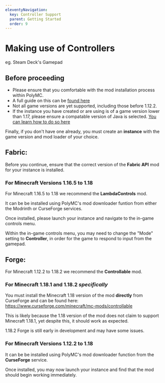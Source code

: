 ```yaml
---
eleventyNavigation:
  key: Controller Support
  parent: Getting Started
  order: 9
---
```


# Making use of Controllers 

eg. Steam Deck's Gamepad

## Before proceeding

* Please ensure that you comfortable with the mod installation process within PolyMC.
* A full guide on this can be [found here](../download-mods/)
* Not all game versions are yet supported, including those before 1.12.2.
* If the instance you have created or are using is of a game version lower than 1.17, please ensure a compatable version of Java is selected. [You can learn how to do so here](../installing-java/)

Finally, if you don't have one already, you must create an **instance** with the game version and mod loader of your choice.

## Fabric:

Before you continue, ensure that the correct version of the **Fabric API** mod for your instance is installed.

### For Minecraft Versions 1.16.5 to 1.18

For Minecraft 1.16.5 to 1.18 we recommend the **LambdaControls** mod.

It can be be installed using PolyMC's mod downloader funtion from either the Modrinth or CurseForge services.

Once installed, please launch your instance and navigate to the in-game controls menu.

Within the in-game controls menu, you may need to change the "Mode" setting to **Controller**, in order for the game to respond to input from the gamepad.

## Forge:

For Minecraft 1.12.2 to 1.18.2 we recommend the **Controllable** mod.

### For Minecraft 1.18.1 and 1.18.2 *specifically*

You must install the Minecraft 1.18 version of the mod **directly** from CurseForge and can be found here: https://www.curseforge.com/minecraft/mc-mods/controllable

This is likely because the 1.18 version of the mod does not claim to support Minecraft 1.18.1, yet despite this, it should work as expected.

1.18.2 Forge is still early in development and may have some issues.

### For Minecraft Versions 1.12.2 to 1.18

It can be be installed using PolyMC's mod downloader function from the **CurseForge** service.

Once installed, you may now launch your instance and find that the mod should begin working immediately.










